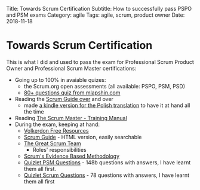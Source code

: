 Title: Towards Scrum Certification
Subtitle: How to successfully pass PSPO and PSM exams
Category: agile
Tags: agile, scrum, product owner
Date: 2018-11-18

Towards Scrum Certification
===========================

This is what I did and used to pass the exam for Professional Scrum Product Owner and Professional Scrum Master certifications:

  * Going up to 100% in avaiable quizes:
    * the Scrum.org open assessments (all available: PSPO, PSM, PSD)
    * [80+ questions quiz from mlapshin.com](http://mlapshin.com/index.php/scrum-quizzes/sm-learning-mode/)
  * Reading the [Scrum Guide over](https://www.scrum.org/resources/scrum-guide) and over 
    * made [a kindle version for the Polish translation](https://github.com/kornislaw/scrum_guide_pl/) to have it at hand all the time
  * Reading [The Scrum Master - Training Manual](http://xavierkoma.com/wp-content/uploads/2017/04/The-Scrum-Master-Training-Manual-Vr1.61.pdf)
  * During the exam, keeping at hand:
    * [Volkerdon Free Resources](https://www.volkerdon.com/pages/free-resources)
    * [Scrum Guide](https://d-baer.gitbooks.io/scrum-guide/content/scrum-guide.html) - HTML version, easily searchable
    * [The Great Scrum Team](https://www.infoq.com/articles/great-scrum-team)
        * Roles' responsibilities
    * [Scrum's Evidence Based Methodology](https://mgrush.com/blog/2017/05/18/evidence-based-methodology/)
    * [Quizlet PSM Questions](https://quizlet.com/41476200/the-agile-scrum-guide-flash-cards/) - 148b questions with answers, I have learnt them all first.
    * [Quizlet Scrum Questions](https://quizlet.com/243461786/scrum-flash-cards/) - 78 questions with answers, I have learnt them all first
